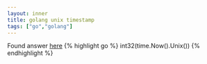 ```yaml
---
layout: inner
title: golang unix timestamp
tags: ["go","golang"]
---
```

Found answer [here](http://stackoverflow.com/a/9539644)
{% highlight go %}
int32(time.Now().Unix())
{% endhighlight %}
